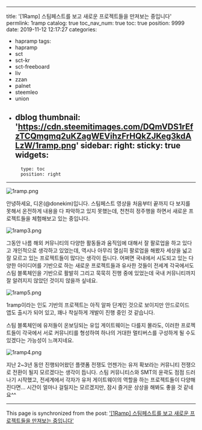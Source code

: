
---
title: '[1Ramp] 스팀페스트를 보고 새로운 프로젝트들을 만져보는 중입니다'
permlink: 1ramp
catalog: true
toc_nav_num: true
toc: true
position: 9999
date: 2019-11-12 12:17:27
categories:
- hapramp
tags:
- hapramp
- sct
- sct-kr
- sct-freeboard
- liv
- zzan
- palnet
- steemleo
- union
- dblog
thumbnail: 'https://cdn.steemitimages.com/DQmVDS1rEfzTCQmgmq2uKZagWEVihzFrHQkZJKeg3kdALzW/1ramp.png'
sidebar:
    right:
        sticky: true
widgets:
    -
        type: toc
        position: right
---


![1ramp.png](https://cdn.steemitimages.com/DQmVDS1rEfzTCQmgmq2uKZagWEVihzFrHQkZJKeg3kdALzW/1ramp.png)

안녕하세요, 디온(@donekim)입니다. 스팀페스트 영상을 처음부터 끝까지 다 보지를 못해서 온전하게 내용을 다 파악하고 있지 못했는데, 천천히 정주행을 하면서 새로운 프로젝트들을 체험해보고 있는 중입니다.

![1ramp3.png](https://cdn.steemitimages.com/DQmTL2J1j11JEeMjpLDAwzDfF2aHY9AFvJHgndhv91yZ7ku/1ramp3.png)

그동안 나름 해외 커뮤니티의 다양한 활동들과 움직임에 대해서 잘 팔로업을 하고 있다고 개인적으로 생각하고 있었는데, 역시나 아무리 열심히 팔로업을 해봤자 세상을 넓고 잘 모르고 있는 프로젝트들이 많다는 생각이 듭니다. 어쩌면 국내에서 시도되고 있는 다양한 아이디어를 기반으로 하는 새로운 프로젝트들과 유사한 것들이 전세계 각국에서도 스팀 블록체인을 기반으로 활발히 그리고 묵묵히 진행 중에 있었는데 국내 커뮤니티까지 잘 알려지지 않았던 것이지 않을까 싶네요.

![1ramp5.png](https://cdn.steemitimages.com/DQmd6hwcW1ZX6Ht6zrDD4xtiDnGCatj7cBHU3NQWKT8V1g2/1ramp5.png)

1ramp이라는 인도 기반의 프로젝트는 아직 알파 단계인 것으로 보이지만 안드로이드 앱도 출시가 되어 있고, 꽤나 착실하게 개발이 진행 중인 것 같습니다. 

스팀 블록체인에 유저들이 온보딩되는 유입 게이트웨이는 다를지 몰라도, 이러한 프로젝트들이 각국에서 서로 커뮤니티를 형성하여 하나의 거대한 멀티버스를 구성하게 될 수도 있겠다는 가능성이 느껴지네요.

![1ramp4.png](https://cdn.steemitimages.com/DQmXvhBTempFEHBbaG19SrNNKz4XcAPoh2UHjUEaGxcQrvx/1ramp4.png)

지난 2~3년 동안 진행되어왔던 플랫폼 전쟁도 언젠가는 유저 확보라는 커뮤니티 전쟁으로 전환이 될지 모르겠다는 생각이 듭니다. 스팀 커뮤니티스와 SMT의 윤곽도 점점 드러나기 시작했고, 전세계에서 각자가 유저 게이트웨이의 역할을 하는 프로젝트들이 다양해진다면... 시간이 얼마나 걸릴지는 모르겠지만, 잠시 즐거운 상상을 해봐도 좋을 것 같네요^^

- - -

This page is synchronized from the post: ['[1Ramp] 스팀페스트를 보고 새로운 프로젝트들을 만져보는 중입니다'](https://steemit.com/@donekim/1ramp)
